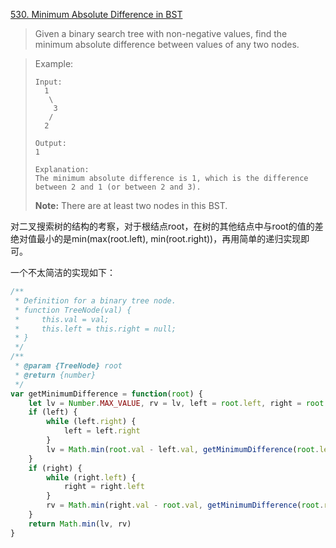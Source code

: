 [530. Minimum Absolute Difference in BST](https://leetcode.com/problems/minimum-absolute-difference-in-bst/#/description)

>Given a binary search tree with non-negative values, find the minimum absolute difference between values of any two nodes.

>Example:
>
>```
>Input:
>   1
>    \
>     3
>    /
>   2
>   
>Output:
>1
>
>Explanation:
>The minimum absolute difference is 1, which is the difference between 2 and 1 (or between 2 and 3).
>```
>**Note:** There are at least two nodes in this BST.

对二叉搜索树的结构的考察，对于根结点root，在树的其他结点中与root的值的差绝对值最小的是min(max(root.left), min(root.right))，再用简单的递归实现即可。

一个不太简洁的实现如下：

```js
/**
 * Definition for a binary tree node.
 * function TreeNode(val) {
 *     this.val = val;
 *     this.left = this.right = null;
 * }
 */
/**
 * @param {TreeNode} root
 * @return {number}
 */
var getMinimumDifference = function(root) {
    let lv = Number.MAX_VALUE, rv = lv, left = root.left, right = root.right
    if (left) {
        while (left.right) {
            left = left.right
        }
        lv = Math.min(root.val - left.val, getMinimumDifference(root.left))
    }
    if (right) {
        while (right.left) {
            right = right.left
        }
        rv = Math.min(right.val - root.val, getMinimumDifference(root.right))
    }
    return Math.min(lv, rv)
}
```